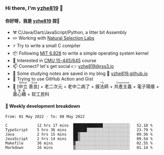 ### Hi there, I'm [yzhe819](https://github.com/yzhe819) 👋

#### 你好呀，我是 [yzhe819](https://github.com/yzhe819) 捏👋

- :hammer_and_pick: C/Java/Dart/JavaScript/Python, a litter bit Assembly
- :pencil2: Working with [Natural Selection Labs](https://github.com/NaturalSelectionLabs)
- ⚡ Try to write a small C compiler
- 📦 Following [MIT 6.828](https://pdos.csail.mit.edu/6.828/2018/overview.html) to write a simple operating system kernel
- 🧪 Interested in [CMU 15-445/645](https://15445.courses.cs.cmu.edu/fall2020/) course
- 📫 Connect? let's get social 👉 yzhe819@rss3.io
- :scroll: Some studying notes are saved in my blog :space_invader: [yzhe819.github.io](https://yzhe819.github.io/)
- 🌟 Trying to use GitHub Action and Gist
- 🔑 <ruby>[中立 善良]<rp>（</rp><rt>Neutral Good</rt><rp>）</rp></ruby> + 老二次元 + 老中二病了 + <ruby>膜法師<rp>（</rp><rt>+1s</rt><rp>）</rp></ruby> +  <ruby>共產主義<rp>（</rp><rt>Communism</rt><rp>）</rp></ruby> + 電子陽痿 + <ruby>嘉心糖<rp>（</rp><rt>嘉晚飯</rt><rp>）</rp></ruby> + 软工民科



#### 📝 Weekly development breakdown

<!--START_SECTION:waka-->

```text
From: 01 May 2022 - To: 08 May 2022

C             12 hrs 17 mins  █████████████░░░░░░░░░░░░   52.18 %
TypeScript    5 hrs 36 mins   ██████░░░░░░░░░░░░░░░░░░░   23.79 %
Java          2 hrs 15 mins   ██▒░░░░░░░░░░░░░░░░░░░░░░   09.56 %
JavaScript    2 hrs 14 mins   ██▒░░░░░░░░░░░░░░░░░░░░░░   09.54 %
Makefile      36 mins         ▓░░░░░░░░░░░░░░░░░░░░░░░░   02.55 %
Markdown      16 mins         ▒░░░░░░░░░░░░░░░░░░░░░░░░   01.14 %
```

<!--END_SECTION:waka-->



